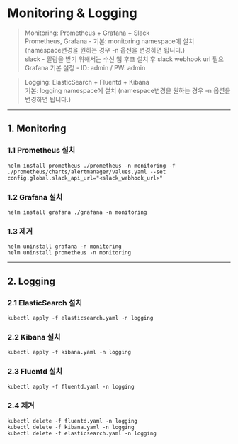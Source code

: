 
# Monitoring & Logging
> Monitoring: Prometheus + Grafana + Slack  
> Prometheus, Grafana - 기본: monitoring namespace에 설치 (namespace변경을 원하는 경우 -n 옵션을 변경하면 됩니다.)  
> slack - 알람을 받기 위해서는 수신 웹 후크 설치 후 slack webhook url 필요  
> Grafana 기본 설정 - ID: admin / PW: admin  

> Logging: ElasticSearch + Fluentd + Kibana  
> 기본: logging namespace에 설치 (namespace변경을 원하는 경우 -n 옵션을 변경하면 됩니다.)  
***
## 1. Monitoring

### 1.1 Prometheus 설치
    helm install prometheus ./prometheus -n monitoring -f ./prometheus/charts/alertmanager/values.yaml --set config.global.slack_api_url="<slack_webhook_url>"
### 1.2 Grafana 설치
    helm install grafana ./grafana -n monitoring
### 1.3 제거
    helm uninstall grafana -n monitoring
    helm uninstall prometheus -n monitoring

***
## 2. Logging

### 2.1 ElasticSearch 설치
    kubectl apply -f elasticsearch.yaml -n logging
### 2.2 Kibana 설치
    kubectl apply -f kibana.yaml -n logging
### 2.3 Fluentd 설치
    kubectl apply -f fluentd.yaml -n logging
### 2.4 제거
    kubectl delete -f fluentd.yaml -n logging
    kubectl delete -f kibana.yaml -n logging
    kubectl delete -f elasticsearch.yaml -n logging
